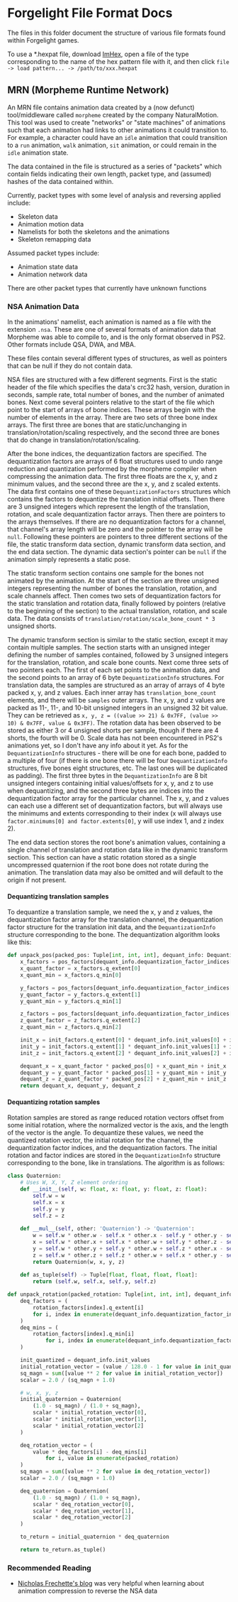 # Forgelight File Format Docs

The files in this folder document the structure of various file formats found within Forgelight games.

To use a *.hexpat file, download [ImHex](https://github.com/WerWolv/ImHex), open a file of the type corresponding to the name of the hex pattern file with it, and then click `file -> load pattern... -> /path/to/xxx.hexpat`

## MRN (Morpheme Runtime Network)
An MRN file contains animation data created by a (now defunct) tool/middleware called `morpheme` created by the company NaturalMotion. This tool was used to create "networks" or "state machines" of animations such that each animation had links to other animations it could transition to. For example, a character could have an `idle` animation that could transition to a `run` animation, `walk` animation, `sit` animation, or could remain in the `idle` animation state.

The data contained in the file is structured as a series of "packets" which contain fields indicating their own length, packet type, and (assumed) hashes of the data contained within.

Currently, packet types with some level of analysis and reversing applied include:
* Skeleton data
* Animation motion data
* Namelists for both the skeletons and the animations
* Skeleton remapping data

Assumed packet types include:
* Animation state data
* Animation network data

There are other packet types that currently have unknown functions

### NSA Animation Data
In the animations' namelist, each animation is named as a file with the extension `.nsa`. These are one of several formats of animation data that Morpheme was able to compile to, and is the only format observed in PS2. Other formats include QSA, DWA, and MBA.

These files contain several different types of structures, as well as pointers that can be null if they do not contain data.

NSA files are structured with a few different segments. First is the static header of the file which specifies the data's crc32 hash, version, duration in seconds, sample rate, total number of bones, and the number of animated bones. Next come several pointers relative to the start of the file which point to the start of arrays of bone indices. These arrays begin with the number of elements in the array. There are two sets of three bone index arrays. The first three are bones that are static/unchanging in translation/rotation/scaling respectively, and the second three are bones that do change in translation/rotation/scaling.

After the bone indices, the dequantization factors are specified. The dequantization factors are arrays of 6 float structures used to undo range reduction and quantization performed by the morpheme compiler when compressing the animation data. The first three floats are the x, y, and z minimum values, and the second three are the x, y, and z scaled extents. The data first contains one of these `DequantizationFactors` structures which contains the factors to dequantize the translation initial offsets. Then there are 3 unsigned integers which represent the length of the translation, rotation, and scale dequantization factor arrays. Then there are pointers to the arrays themselves. If there are no dequantization factors for a channel, that channel's array length will be zero and the pointer to the array will be `null`. Following these pointers are pointers to three different sections of the file, the static transform data section, dynamic transform data section, and the end data section. The dynamic data section's pointer can be `null` if the animation simply represents a static pose.

The static transform section contains one sample for the bones not animated by the animation. At the start of the section are three unsigned integers representing the number of bones the translation, rotation, and scale channels affect. Then comes two sets of dequantization factors for the static translation and rotation data, finally followed by pointers (relative to the beginning of the section) to the actual translation, rotation, and scale data. The data consists of `translation/rotation/scale_bone_count * 3` unsigned shorts.

The dynamic transform section is similar to the static section, except it may contain multiple samples. The section starts with an unsigned integer defining the number of samples contained, followed by 3 unsigned integers for the translation, rotation, and scale bone counts. Next come three sets of two pointers each. The first of each set points to the animation data, and the second points to an array of 6 byte `DequantizationInfo` structures. For translation data, the samples are structured as an array of arrays of 4 byte packed x, y, and z values. Each inner array has `translation_bone_count` elements, and there will be `samples` outer arrays. The x, y, and z values are packed as 11-, 11-, and 10-bit unsigned integers in an unsigned 32 bit value. They can be retrieved as `x, y, z = ((value >> 21) & 0x7FF, (value >> 10) & 0x7FF, value & 0x3FF)`. The rotation data has been observed to be stored as either 3 or 4 unsigned shorts per sample, though if there are 4 shorts, the fourth will be 0. Scale data has not been encountered in PS2's animations yet, so I don't have any info about it yet. As for the `DequantizationInfo` structures - there will be one for each bone, padded to a multiple of four (if there is one bone there will be four `DequantizationInfo` structures, five bones eight structures, etc. The last ones will be duplicated as padding). The first three bytes in the `DequantizationInfo` are 8 bit unsigned integers containing initial values/offsets for x, y, and z to use when dequantizing, and the second three bytes are indices into the dequantization factor array for the particular channel. The x, y, and z values can each use a different set of dequantization factors, but will always use the minimums and extents corresponding to their index (x will always use `factor.minimums[0] and factor.extents[0]`, y will use index 1, and z index 2).

The end data section stores the root bone's animation values, containing a single channel of translation and rotation data like in the dynamic transform section. This section can have a static rotation stored as a single uncompressed quaternion if the root bone does not rotate during the animation. The translation data may also be omitted and will default to the origin if not present.

#### Dequantizing translation samples
To dequantize a translation sample, we need the x, y and z values, the dequantization factor array for the translation channel, the dequantization factor structure for the translation init data, and the `DequantizationInfo` structure corresponding to the bone. The dequantization algorithm looks like this:

```python
def unpack_pos(packed_pos: Tuple[int, int, int], dequant_info: DequantizationInfo, pos_factors: List[DequantizationFactors], init_factors: DequantizationFactors) -> Tuple[float, float, float]:
    x_factors = pos_factors[dequant_info.dequantization_factor_indices[0]]
    x_quant_factor = x_factors.q_extent[0]
    x_quant_min = x_factors.q_min[0]

    y_factors = pos_factors[dequant_info.dequantization_factor_indices[1]]
    y_quant_factor = y_factors.q_extent[1]
    y_quant_min = y_factors.q_min[1]

    z_factors = pos_factors[dequant_info.dequantization_factor_indices[2]]
    z_quant_factor = z_factors.q_extent[2]
    z_quant_min = z_factors.q_min[2]

    init_x = init_factors.q_extent[0] * dequant_info.init_values[0] + init_factors.q_min[0]
    init_y = init_factors.q_extent[1] * dequant_info.init_values[1] + init_factors.q_min[1]
    init_z = init_factors.q_extent[2] * dequant_info.init_values[2] + init_factors.q_min[2]

    dequant_x = x_quant_factor * packed_pos[0] + x_quant_min + init_x
    dequant_y = y_quant_factor * packed_pos[1] + y_quant_min + init_y
    dequant_z = z_quant_factor * packed_pos[2] + z_quant_min + init_z
    return dequant_x, dequant_y, dequant_z
```

#### Dequantizing rotation samples
Rotation samples are stored as range reduced rotation vectors offset from some initial rotation, where the normalized vector is the axis, and the length of the vector is the angle. To dequantize these values, we need the quantized rotation vector, the initial rotation for the channel, the dequantization factor indices, and the dequantization factors. The initial rotation and factor indices are stored in the `DequantizationInfo` structure corresponding to the bone, like in translations. The algorithm is as follows:

```python
class Quaternion:
    # Uses W, X, Y, Z element ordering
    def __init__(self, w: float, x: float, y: float, z: float):
        self.w = w
        self.x = x
        self.y = y
        self.z = z
    
    def __mul__(self, other: 'Quaternion') -> 'Quaternion':
        w = self.w * other.w - self.x * other.x - self.y * other.y - self.z * other.z
        x = self.w * other.x + self.x * other.w + self.y * other.z - self.z * other.y
        y = self.w * other.y + self.y * other.w + self.z * other.x - self.x * other.z
        z = self.w * other.z + self.z * other.w + self.x * other.y - self.y * other.x
        return Quaternion(w, x, y, z)
    
    def as_tuple(self) -> Tuple[float, float, float, float]:
        return (self.w, self.x, self.y, self.z)

def unpack_rotation(packed_rotation: Tuple[int, int, int], dequant_info: DequantizationInfo, rotation_factors: List[DequantizationFactors]) -> Tuple[float, float, float, float]:
    deq_factors = (
        rotation_factors[index].q_extent[i]
        for i, index in enumerate(dequant_info.dequantization_factor_indices)
    )
    deq_mins = (
        rotation_factors[index].q_min[i] 
            for i, index in enumerate(dequant_info.dequantization_factor_indices)
    )

    init_quantized = dequant_info.init_values
    initial_rotation_vector = (value / 128.0 - 1 for value in init_quantized)
    sq_magn = sum([value ** 2 for value in initial_rotation_vector])
    scalar = 2.0 / (sq_magn + 1.0)

    # w, x, y, z
    initial_quaternion = Quaternion(
        (1.0 - sq_magn) / (1.0 + sq_magn),
        scalar * initial_rotation_vector[0],
        scalar * initial_rotation_vector[1],
        scalar * initial_rotation_vector[2]
    )

    deq_rotation_vector = (
        value * deq_factors[i] - deq_mins[i]
            for i, value in enumerate(packed_rotation)
    )
    sq_magn = sum([value ** 2 for value in deq_rotation_vector])
    scalar = 2.0 / (sq_magn + 1.0)

    deq_quaternion = Quaternion(
        (1.0 - sq_magn) / (1.0 + sq_magn),
        scalar * deq_rotation_vector[0],
        scalar * deq_rotation_vector[1],
        scalar * deq_rotation_vector[2]
    )

    to_return = initial_quaternion * deq_quaternion

    return to_return.as_tuple()
```


### Recommended Reading
* [Nicholas Frechette's blog](https://nfrechette.github.io/2016/10/21/anim_compression_toc/) was very helpful when learning about animation compression to reverse the NSA data